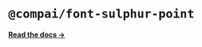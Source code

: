 # `@compai/font-sulphur-point`

[**Read the docs &rarr;**](https://components.ai/docs/typefaces/sulphur-point)
